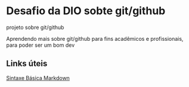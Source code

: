 # Desafio da DIO sobte git/github
projeto sobre git/github

Aprendendo mais sobre git/github para fins acadêmicos e profissionais, para poder ser um bom dev

## Links úteis 
[Sintaxe Básica Markdown](https://www.markdownguide.org/basic-syntax/)

